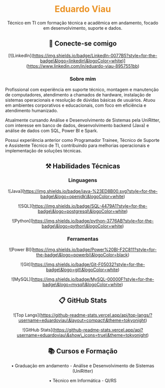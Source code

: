 <h1 align="center" style="color: #EB9326">Eduardo Viau</h1>

<p align="center">Técnico em TI com formação técnica e acadêmica em andamento, focado em desenvolvimento, suporte e dados.</p>



<h2 align="center"> 🔌 Conecte-se comigo </h2>



<div align="center">



\[!\[LinkedIn](https://img.shields.io/badge/LinkedIn-0077B5?style=for-the-badge\&logo=linkedin\&logoColor=white)](https://www.linkedin.com/in/eduardo-viau-8957551bb)



</div>



<h3 align="center">Sobre mim</h3>



<p>

Profissional com experiência em suporte técnico, montagem e manutenção de computadores, atendimento a chamados de hardware, instalação de sistemas operacionais e resolução de dúvidas básicas de usuários. Atuou em ambientes corporativos e educacionais, com foco em eficiência e atendimento humanizado.

</p>



<p>

Atualmente cursando Análise e Desenvolvimento de Sistemas pela UniRitter, com interesse em banco de dados, desenvolvimento backend (Java) e análise de dados com SQL, Power BI e Spark.

</p>



<p>

Possui experiência anterior como Programador Trainee, Técnico de Suporte e Assistente Técnico de TI, contribuindo para melhorias operacionais e implementação de soluções técnicas.

</p>



<h2 align="center"> ⚒️ Habilidades Técnicas </h2>



<h3 align="center">Linguagens</h3>



<div align="center">



!\[Java](https://img.shields.io/badge/java-%23ED8B00.svg?style=for-the-badge\&logo=openjdk\&logoColor=white)

!\[SQL](https://img.shields.io/badge/SQL-4479A1?style=for-the-badge\&logo=postgresql\&logoColor=white)

!\[Python](https://img.shields.io/badge/python-3776AB?style=for-the-badge\&logo=python\&logoColor=white)



</div>



<h3 align="center">Ferramentas</h3>



<div align="center">



!\[Power BI](https://img.shields.io/badge/Power%20BI-F2C811?style=for-the-badge\&logo=powerbi\&logoColor=black)

!\[Git](https://img.shields.io/badge/Git-F05032?style=for-the-badge\&logo=git\&logoColor=white)

!\[MySQL](https://img.shields.io/badge/MySQL-00000F?style=for-the-badge\&logo=mysql\&logoColor=white)



</div>



<h2 align="center">📋 GitHub Stats</h2>



<div align="center">



!\[Top Langs](https://github-readme-stats.vercel.app/api/top-langs/?username=eduardoviau\&layout=compact\&theme=tokyonight)



!\[GitHub Stats](https://github-readme-stats.vercel.app/api?username=eduardoviau\&show\_icons=true\&theme=tokyonight)



</div>



<h2 align="center">📚 Cursos e Formação</h2>



<div align="center">

• Graduação em andamento - Análise e Desenvolvimento de Sistemas (UniRitter)<br>

• Técnico em Informática - QI/RS

</div>

